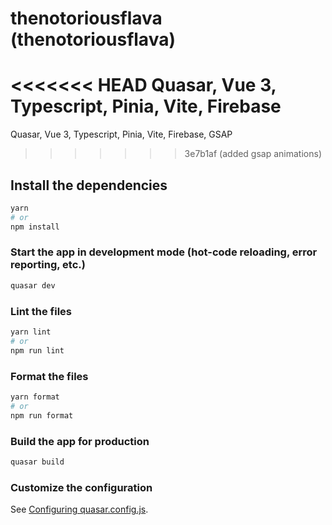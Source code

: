 # thenotoriousflava (thenotoriousflava)

<<<<<<< HEAD
Quasar, Vue 3, Typescript, Pinia, Vite, Firebase
=======
Quasar, Vue 3, Typescript, Pinia, Vite, Firebase, GSAP
>>>>>>> 3e7b1af (added gsap animations)

## Install the dependencies

```bash
yarn
# or
npm install
```

### Start the app in development mode (hot-code reloading, error reporting, etc.)

```bash
quasar dev
```

### Lint the files

```bash
yarn lint
# or
npm run lint
```

### Format the files

```bash
yarn format
# or
npm run format
```

### Build the app for production

```bash
quasar build
```

### Customize the configuration

See [Configuring quasar.config.js](https://v2.quasar.dev/quasar-cli-vite/quasar-config-js).
